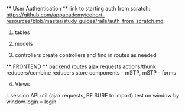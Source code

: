 ** User Authentication **
link to starting auth from scratch: https://github.com/appacademy/cohort-resources/blob/master/study_guides/rails/auth_from_scratch.md

1. tables

2. models

3. controllers
    create controllers and find in routes as needed

** FRONTEND **
    backend routes
    ajax requests
    actions/thunk
    reducers/combine reducers 
    store 
    components
        - mSTP, mSTP
        - forms 
        
4. Views



i. session API util (ajax requests, BE SURE to import)
        test on window by window.login = login


